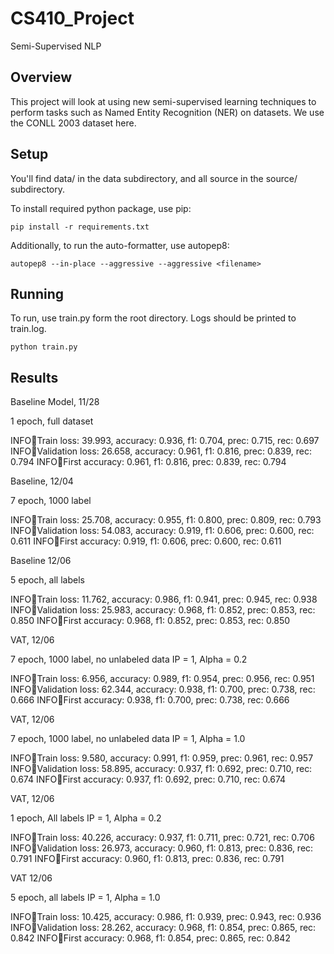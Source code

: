 # CS410_Project
Semi-Supervised NLP

## Overview

This project will look at using new semi-supervised learning techniques to perform tasks such as Named Entity Recognition (NER) on datasets. We use the CONLL 2003 dataset here.

## Setup

You'll find data/ in the data subdirectory, and all source in the source/ subdirectory.

To install required python package, use pip:

```
pip install -r requirements.txt
```

Additionally, to run the auto-formatter, use autopep8:

```
autopep8 --in-place --aggressive --aggressive <filename>
```

## Running

To run, use train.py form the root directory. Logs should be printed to train.log.

```
python train.py
```


## Results

Baseline Model, 11/28

1 epoch, full dataset

INFO:train:Train loss: 39.993, accuracy: 0.936, f1: 0.704, prec: 0.715, rec: 0.697
INFO:train:Validation loss: 26.658, accuracy: 0.961, f1: 0.816, prec: 0.839, rec: 0.794
INFO:train:First accuracy: 0.961, f1: 0.816, prec: 0.839, rec: 0.794


Baseline, 12/04

7 epoch, 1000 label

INFO:train:Train loss: 25.708, accuracy: 0.955, f1: 0.800, prec: 0.809, rec: 0.793
INFO:train:Validation loss: 54.083, accuracy: 0.919, f1: 0.606, prec: 0.600, rec: 0.611
INFO:train:First accuracy: 0.919, f1: 0.606, prec: 0.600, rec: 0.611

Baseline 12/06

5 epoch, all labels

INFO:train:Train loss: 11.762, accuracy: 0.986, f1: 0.941, prec: 0.945, rec: 0.938
INFO:train:Validation loss: 25.983, accuracy: 0.968, f1: 0.852, prec: 0.853, rec: 0.850
INFO:train:First accuracy: 0.968, f1: 0.852, prec: 0.853, rec: 0.850

VAT, 12/06

7 epoch, 1000 label, no unlabeled data
IP = 1, Alpha = 0.2

INFO:train:Train loss: 6.956, accuracy: 0.989, f1: 0.954, prec: 0.956, rec: 0.951
INFO:train:Validation loss: 62.344, accuracy: 0.938, f1: 0.700, prec: 0.738, rec: 0.666
INFO:train:First accuracy: 0.938, f1: 0.700, prec: 0.738, rec: 0.666

VAT, 12/06

7 epoch, 1000 label, no unlabeled data
IP = 1, Alpha = 1.0

INFO:train:Train loss: 9.580, accuracy: 0.991, f1: 0.959, prec: 0.961, rec: 0.957
INFO:train:Validation loss: 58.895, accuracy: 0.937, f1: 0.692, prec: 0.710, rec: 0.674
INFO:train:First accuracy: 0.937, f1: 0.692, prec: 0.710, rec: 0.674

VAT, 12/06

1 epoch, All labels
IP = 1, Alpha = 0.2

INFO:train:Train loss: 40.226, accuracy: 0.937, f1: 0.711, prec: 0.721, rec: 0.706
INFO:train:Validation loss: 26.973, accuracy: 0.960, f1: 0.813, prec: 0.836, rec: 0.791
INFO:train:First accuracy: 0.960, f1: 0.813, prec: 0.836, rec: 0.791

VAT 12/06

5 epoch, all labels
IP = 1, Alpha = 1.0

INFO:train:Train loss: 10.425, accuracy: 0.986, f1: 0.939, prec: 0.943, rec: 0.936
INFO:train:Validation loss: 28.262, accuracy: 0.968, f1: 0.854, prec: 0.865, rec: 0.842
INFO:train:First accuracy: 0.968, f1: 0.854, prec: 0.865, rec: 0.842
